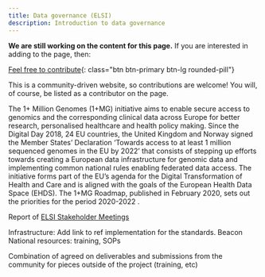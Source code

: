 ```yaml
---
title: Data governance (ELSI)
description: Introduction to data governance
---
```


**We are still working on the content for this page.** If you are interested in adding to the page, then:

[Feel free to contribute](how_to_contribute){: class="btn btn-primary btn-lg rounded-pill"}

This is a community-driven website, so contributions are welcome! You will, of course, be listed as a contributor on the page.

The 1+ Million Genomes (1+MG) initiative aims to enable secure access to genomics and the
corresponding clinical data across Europe for better research, personalised healthcare and
health policy making. Since the Digital Day 2018, 24 EU countries, the United Kingdom and
Norway signed the Member States’ Declaration ‘Towards access to at least 1 million sequenced
genomes in the EU by 2022’ that consists of stepping up efforts towards creating a European
data infrastructure for genomic data and implementing common national rules enabling
federated data access. The initiative forms part of the EU’s agenda for the Digital Transformation
of Health and Care and is aligned with the goals of the European Health Data Space (EHDS). The 1+MG Roadmap, published in February 2020, sets out the priorities for the period 2020-2022 .

Report of [ELSI Stakeholder Meetings](https://zenodo.org/record/7590787)


Infrastructure: Add link to ref implementation for the standards. Beacon
National resources: training, SOPs

Combination of agreed on deliverables and submissions from the community for pieces outside of the project (training, etc)



